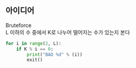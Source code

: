 ## 아이디어
Bruteforce  
L 이하의 수 중에서 K로 나누어 떨어지는 수가 있는지 본다
```python
for i in range(2, L):
    if K % i == 0:
        print("BAD %d" % (i))
        exit()
```
